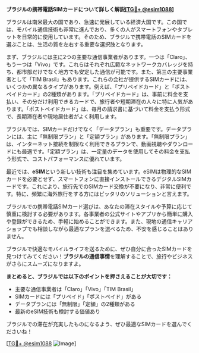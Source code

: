**ブラジルの携帯電話SIMカードについて詳しく解説[[TG💪+ @esim1088](https://t.me/s/esim1088)]**

ブラジルは南米最大の国であり、急速に発展している経済大国です。この国では、モバイル通信技術も非常に進んでおり、多くの人がスマートフォンやタブレットを日常的に使用しています。そのため、ブラジルで携帯電話のSIMカードを選ぶことは、生活の質を左右する重要な選択肢となります。

まず、ブラジルには主に2つの主要な通信事業者があります。一つは「Claro」、もう一つは「Vivo」です。これらはそれぞれ広範なネットワークカバレッジを持ち、都市部だけでなく地方でも安定した通信が可能です。また、第三の主要事業者として「TIM Brasil」もあります。これらの会社が提供するSIMカードには、いくつかの異なるタイプがあります。例えば、「プリペイドカード」と「ポストペイドカード」の2種類があります。「プリペイドカード」は、事前に料金を支払い、その分だけ利用できるカードで、旅行者や短期滞在の人々に特に人気があります。「ポストペイドカード」は、毎月の請求書に基づいて料金を支払う形式で、長期滞在者や現地居住者がよく利用します。

ブラジルでは、SIMカードだけでなく「データプラン」も重要です。データプランには、主に「無制限プラン」と「定額プラン」があります。「無制限プラン」は、インターネット接続を制限なく利用できるプランで、動画視聴やダウンロードにも最適です。「定額プラン」は、一定量のデータを使用してその料金を支払う形式で、コストパフォーマンスに優れています。

最近では、**eSIM**という新しい技術も注目を集めています。eSIMは物理的なSIMカードを必要とせず、スマートフォンに直接インストールできるデジタルSIMカードです。これにより、旅行先でのSIMカード交換が不要になり、非常に便利です。特に、頻繁に海外旅行をする方にはピッタリのソリューションと言えます。

ブラジルでの携帯電話SIMカード選びは、あなたの滞在スタイルや予算に応じて慎重に検討する必要があります。各事業者の公式サイトやアプリから簡単に購入や登録ができるため、手軽に始めることができます。また、現地の通信キャリアショップでも相談しながら最適なプランを選べるため、不安を感じることはありません。

ブラジルで快適なモバイルライフを送るために、ぜひ自分に合ったSIMカードを見つけてみてください！**ブラジルの通信事情**を理解することで、旅行やビジネスがさらにスムーズになりますよ。

**まとめると、ブラジルでは以下のポイントを押さえることが大切です：**
- 主要な通信事業者は「Claro」「Vivo」「TIM Brasil」
- SIMカードには「プリペイド」「ポストペイド」がある
- データプランには「無制限」「定額」の2種類がある
- 最新のeSIM技術も検討する価値あり

ブラジルでの滞在が充実したものになるよう、ぜひ最適なSIMカードを選んでくださいね！

[[TG💪+ @esim1088](https://t.me/s/esim1088) ![Image](https://i.postimg.cc/Y0z9fWf4/image.png)]